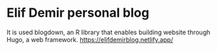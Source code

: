 # Elif Demir personal blog
It is used blogdown, an R library that enables building website through Hugo, a web framework.
https://elifdemirblog.netlify.app/
